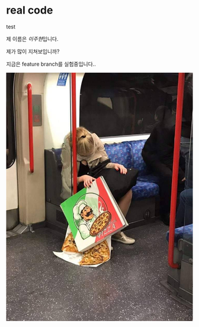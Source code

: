 # real code

test

제 이름은 *이주현*입니다.

제가 많이 지쳐보입니까?

지금은 feature branch를 실험중입니다..

![](IMG_3906.jpeg)
